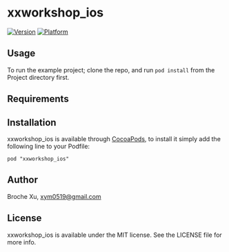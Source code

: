 # xxworkshop_ios

[![Version](http://cocoapod-badges.herokuapp.com/v/xxworkshop_ios/badge.png)](http://cocoadocs.org/docsets/xxworkshop_ios)
[![Platform](http://cocoapod-badges.herokuapp.com/p/xxworkshop_ios/badge.png)](http://cocoadocs.org/docsets/xxworkshop_ios)

## Usage

To run the example project; clone the repo, and run `pod install` from the Project directory first.

## Requirements

## Installation

xxworkshop_ios is available through [CocoaPods](http://cocoapods.org), to install
it simply add the following line to your Podfile:

    pod "xxworkshop_ios"

## Author

Broche Xu, xym0519@gmail.com

## License

xxworkshop_ios is available under the MIT license. See the LICENSE file for more info.

